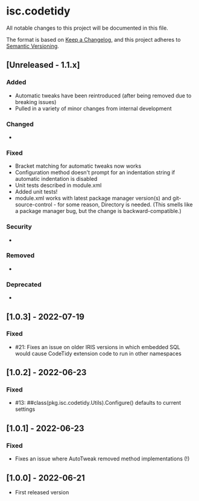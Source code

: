 # isc.codetidy

All notable changes to this project will be documented in this file.

The format is based on [Keep a Changelog](https://keepachangelog.com/en/1.0.0/),
and this project adheres to [Semantic Versioning](https://semver.org/spec/v2.0.0.html).

## [Unreleased - 1.1.x]

### Added 
- Automatic tweaks have been reintroduced (after being removed due to breaking issues)
- Pulled in a variety of minor changes from internal development

### Changed
- 

### Fixed
- Bracket matching for automatic tweaks now works
- Configuration method doesn't prompt for an indentation string if automatic indentation is disabled
- Unit tests described in module.xml
- Added unit tests!
- module.xml works with latest package manager version(s) and git-source-control - for some reason, Directory is needed. (This smells like a package manager bug, but the change is backward-compatible.)

### Security
-

### Removed
-

### Deprecated
-

## [1.0.3] - 2022-07-19
### Fixed
- #21: Fixes an issue on older IRIS versions in which embedded SQL would cause CodeTidy extension code to run in other namespaces

## [1.0.2] - 2022-06-23
### Fixed
- #13: ##class(pkg.isc.codetidy.Utils).Configure() defaults to current settings

## [1.0.1] - 2022-06-23
### Fixed
- Fixes an issue where AutoTweak removed method implementations (!)

## [1.0.0] - 2022-06-21
- First released version


